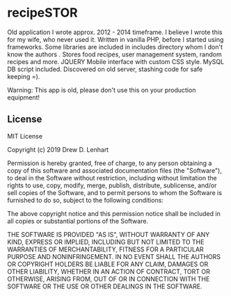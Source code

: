 # recipeSTOR

Old application I wrote approx. 2012 - 2014 timeframe. I believe I wrote this for my wife, who never used it. Written in vanilla PHP, before I started using frameworks. Some libraries are included in includes directory whom I don't know the authors . Stores food recipes, user management system, random recipes and more. JQUERY Mobile interface with custom CSS style. MySQL DB script included. Discovered on old server, stashing code for safe keeping =).

Warning: This app is old, please don't use this on your production equipment!

## License

MIT License

Copyright (c) 2019 Drew D. Lenhart

Permission is hereby granted, free of charge, to any person obtaining a copy of this software and associated documentation files (the "Software"), to deal in the Software without restriction, including without limitation the rights to use, copy, modify, merge, publish, distribute, sublicense, and/or sell copies of the Software, and to permit persons to whom the Software is furnished to do so, subject to the following conditions:

The above copyright notice and this permission notice shall be included in all copies or substantial portions of the Software.

THE SOFTWARE IS PROVIDED "AS IS", WITHOUT WARRANTY OF ANY KIND, EXPRESS OR IMPLIED, INCLUDING BUT NOT LIMITED TO THE WARRANTIES OF MERCHANTABILITY, FITNESS FOR A PARTICULAR PURPOSE AND NONINFRINGEMENT. IN NO EVENT SHALL THE AUTHORS OR COPYRIGHT HOLDERS BE LIABLE FOR ANY CLAIM, DAMAGES OR OTHER LIABILITY, WHETHER IN AN ACTION OF CONTRACT, TORT OR OTHERWISE, ARISING FROM, OUT OF OR IN CONNECTION WITH THE SOFTWARE OR THE USE OR OTHER DEALINGS IN THE SOFTWARE.
